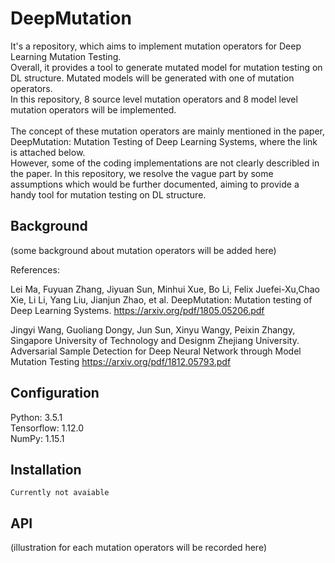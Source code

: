 # DeepMutation

It's a repository, which aims to implement mutation operators for Deep Learning Mutation Testing. <br/>
Overall, it provides a tool to generate mutated model for mutation testing on DL structure. Mutated models will be generated with one of mutation operators. <br/> 
In this repository, 8 source level mutation operators and 8 model level mutation operators will be implemented. <br/>
<br/>
The concept of these mutation operators are mainly mentioned in the paper, DeepMutation: Mutation Testing of Deep Learning Systems, where the link is attached below. <br/>
However, some of the coding implementations are not clearly describled in the paper. In this repository, we resolve the vague part by some assumptions which would be further documented, aiming to provide a handy tool for mutation testing on DL structure.  <br/>

Background
----------------
  (some background about mutation operators will be added here)
  
  References:
  
  Lei Ma, Fuyuan Zhang, Jiyuan Sun, Minhui Xue, Bo Li, Felix Juefei-Xu,Chao Xie, Li Li, Yang Liu, Jianjun Zhao, et al. 
  DeepMutation:  Mutation testing of Deep Learning Systems. 
  https://arxiv.org/pdf/1805.05206.pdf

  Jingyi Wang, Guoliang Dongy, Jun Sun, Xinyu Wangy, Peixin Zhangy, Singapore University of Technology and Designm Zhejiang University. 
  Adversarial Sample Detection for Deep Neural Network through Model Mutation Testing
  https://arxiv.org/pdf/1812.05793.pdf
 
 
Configuration
----------------
  Python: 3.5.1 <br/>
  Tensorflow: 1.12.0 <br/>
  NumPy: 1.15.1 <br/>


Installation
------------

    Currently not avaiable
    
API
----------------
  (illustration for each mutation operators will be recorded here)
